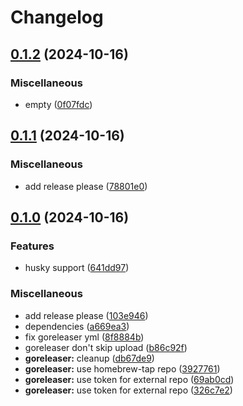 # Changelog

## [0.1.2](https://github.com/lvrach/git-hooks/compare/v0.1.1...v0.1.2) (2024-10-16)


### Miscellaneous

* empty ([0f07fdc](https://github.com/lvrach/git-hooks/commit/0f07fdcacccbf4af8def418c9cb575419bd10882))

## [0.1.1](https://github.com/lvrach/git-hooks/compare/v0.1.0...v0.1.1) (2024-10-16)


### Miscellaneous

* add release please ([78801e0](https://github.com/lvrach/git-hooks/commit/78801e08017408717a71f0f4ee711231826c3e39))

## [0.1.0](https://github.com/lvrach/git-hooks/compare/v0.0.1...v0.1.0) (2024-10-16)


### Features

* husky support ([641dd97](https://github.com/lvrach/git-hooks/commit/641dd9742a4467a0f44c62bddfd8800676840e69))


### Miscellaneous

* add release please ([103e946](https://github.com/lvrach/git-hooks/commit/103e946e7993826a0f0f8e7b4d359e767d937758))
* dependencies ([a669ea3](https://github.com/lvrach/git-hooks/commit/a669ea34a9b36d900627acead42fcf69b99c393a))
* fix goreleaser yml ([8f8884b](https://github.com/lvrach/git-hooks/commit/8f8884b039667a11cea4a24fe63047821e082fb2))
* goreleaser don't skip upload ([b86c92f](https://github.com/lvrach/git-hooks/commit/b86c92f6f21b23aae185fd10e2181b7da194924d))
* **goreleaser:** cleanup ([db67de9](https://github.com/lvrach/git-hooks/commit/db67de9b5bf2b1c6735f8823c311307ca987c601))
* **goreleaser:** use homebrew-tap repo ([3927761](https://github.com/lvrach/git-hooks/commit/3927761e686e2a81d57c7084dad1f50b1ec71477))
* **goreleaser:** use token for external repo ([69ab0cd](https://github.com/lvrach/git-hooks/commit/69ab0cd4a93eb6ffbcc26763dd2c4fec8e810408))
* **goreleaser:** use token for external repo ([326c7e2](https://github.com/lvrach/git-hooks/commit/326c7e23e626c7b98564d912b868e38f1e550d8f))
